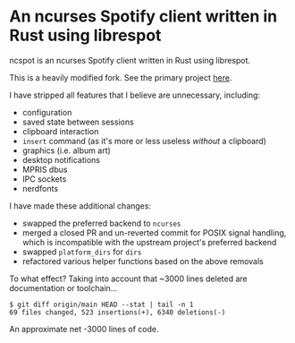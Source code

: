 # An ncurses Spotify client written in Rust using librespot

ncspot is an ncurses Spotify client written in Rust using librespot.

This is a heavily modified fork.
See the primary project [here](https://github.com/hrkfdn/ncspot).

I have stripped all features that I believe are unnecessary, including:

 + configuration
 + saved state between sessions
 + clipboard interaction
 + `insert` command (as it's more or less useless *without* a clipboard)
 + graphics (i.e. album art)
 + desktop notifications
 + MPRIS dbus
 + IPC sockets
 + nerdfonts

I have made these additional changes:

 + swapped the preferred backend to `ncurses`
 + merged a closed PR and un-reverted commit for POSIX signal handling,
   which is incompatible with the upstream project's preferred backend
 + swapped `platform_dirs` for `dirs`
 + refactored various helper functions based on the above removals

To what effect?
Taking into account that ~3000 lines deleted are documentation or toolchain...

```
$ git diff origin/main HEAD --stat | tail -n 1
69 files changed, 523 insertions(+), 6340 deletions(-)
```

An approximate net -3000 lines of code.


